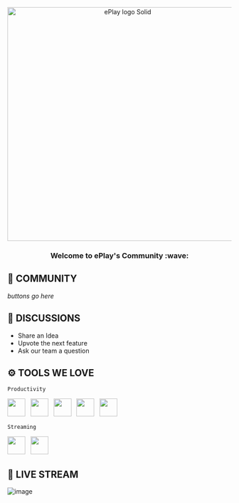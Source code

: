 <p align="center"><img width="525" alt="ePlay logo Solid" src="https://user-images.githubusercontent.com/7132783/201223119-625494b0-7a9c-493b-b295-9bf5fe6bac3c.png"></p>

<h3 align="center">Welcome to ePlay's Community :wave:</h2>


## 🌱 COMMUNITY

*buttons go here*


## 💬 DISCUSSIONS

- Share an Idea
- Upvote the next feature
- Ask our team a question

## :gear: TOOLS WE LOVE

`Productivity`

<img src="https://user-images.githubusercontent.com/7132783/201226034-33de74e0-d2fb-47bd-a5f9-43b8203aef77.png" height="40"/> &nbsp; <img src="https://upload.wikimedia.org/wikipedia/commons/thumb/a/ad/Figma-1-logo.png/640px-Figma-1-logo.png" height="40"/> &nbsp; <img src="https://user-images.githubusercontent.com/7132783/201226892-210d9009-bd30-428f-b064-1bda368574ec.png" height="40"/> &nbsp; <img src="https://user-images.githubusercontent.com/7132783/201227068-0d77e000-b64b-421a-8a61-b831dbed6d27.png" height="40"/> &nbsp; <img src="https://user-images.githubusercontent.com/7132783/201226635-ee0c227a-9f4c-4a6f-9304-5a79b3dbb636.png" height="40"/>

`Streaming`

<img src="https://obsproject.com/assets/images/new_icon_small-r.png" height="40"/> &nbsp; <img src="https://play-lh.googleusercontent.com/KoQ8aAr08UkOpzFKHBDqmCm0wilrYtI8QSAAKl5rcuPpW_ByhMLAh01Mp45_HIcA5HAU=w480-h960-rw" height="40"/>



## :red_circle: LIVE STREAM

![image](https://media.giphy.com/media/iIqmM5tTjmpOB9mpbn/giphy.gif)
